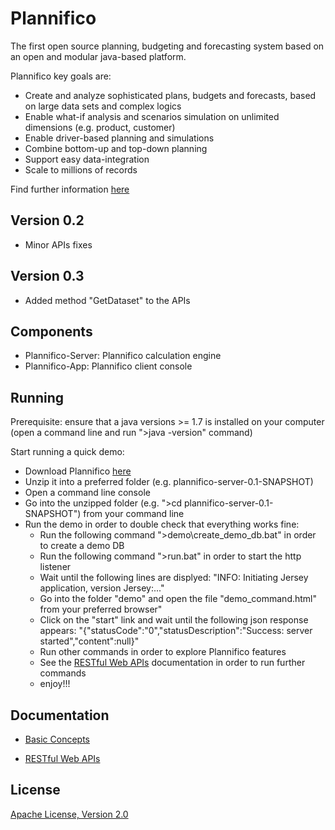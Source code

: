 Plannifico
==========

The first open source planning, budgeting and forecasting system based on an open and modular java-based platform.

Plannifico key goals are:
* Create and analyze sophisticated plans, budgets and forecasts, based on large data sets and complex logics
* Enable what-if analysis and scenarios simulation on unlimited dimensions (e.g. product, customer)
* Enable driver-based planning and simulations 
* Combine bottom-up and top-down planning
* Support easy data-integration
* Scale to millions of records

Find further information <a href="http://plannifico.github.io/" target="_blank">here</a>

Version 0.2
-----------

* Minor APIs fixes
 
Version 0.3
-----------

* Added method "GetDataset" to the APIs
 

Components
----------

* Plannifico-Server:  Plannifico calculation engine
* Plannifico-App: Plannifico client console


Running
-------

Prerequisite: ensure that a java versions >= 1.7 is installed on your computer (open a command line and run ">java -version" command)

Start running a quick demo:

* Download Plannifico <a href="https://github.com/plannifico/Plannifico/tree/master/dist">here</a>
* Unzip it into a preferred folder (e.g. plannifico-server-0.1-SNAPSHOT)
* Open a command line console
* Go into the unzipped folder (e.g. ">cd plannifico-server-0.1-SNAPSHOT") from your command line
* Run the demo in order to double check that everything works fine:
    * Run the following command ">demo\create_demo_db.bat" in order to create a demo DB
    * Run the following command ">run.bat" in order to start the http listener
    * Wait until the following lines are displyed: "INFO: Initiating Jersey application, version Jersey:..."
    * Go into the folder "demo" and open the file "demo_command.html" from your preferred browser"
    * Click on the "start" link and wait until the following json response appears: "{"statusCode":"0","statusDescription":"Success: server started","content":null}"
    * Run other commands in order to explore Plannifico features
    * See the <a href="https://github.com/plannifico/Plannifico/wiki/RESTful Web APIs">RESTful Web APIs</a> documentation in order to run further commands
    * enjoy!!!

Documentation
-------------
* <a href="https://github.com/plannifico/Plannifico/wiki/Basic-Concepts---Overall-Design">Basic Concepts</a>

* <a href="https://github.com/plannifico/Plannifico/wiki/RESTful Web APIs">RESTful Web APIs</a>

License
-------

<a href="http://www.apache.org/licenses/LICENSE-2.0.html">Apache License, Version 2.0</a>
